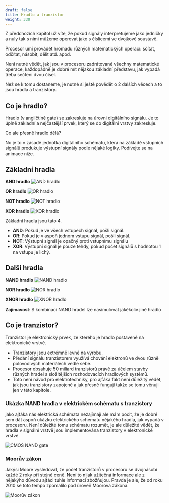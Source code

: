 ```yaml
---
draft: false
title: Hradlo a tranzistor
weight: 330
---
```


Z předchozích kapitol už víte, že pokud signály interpretujeme jako jedničky a nuly tak s nimi můžeme operovat jako s číslicemi ve dvojkové soustavě.

Procesor umí provádět hromadu různých matematických operací: sčítat, odčítat, násobit, dělit atd. apod.

Není nutné vědět, jak jsou v procesoru zadrátované všechny matematické operace, každopádně je dobré mít nějakou základní představu, jak vypadá třeba sečtení dvou čísel.

Než se k tomu dostaneme, je nutné si ještě povědět o 2 dalších věcech a to jsou hradla a tranzistory.

## Co je hradlo?

Hradlo (v angličtině gate) se zakresluje na úrovni digitálního signálu. Je to úplně základní a nejčastější prvek, který se do digitální vrstvy zakresluje.

Co ale přesně hradlo dělá?

No je to v zásadě jednotka digitálního schématu, která na základě vstupních signálů produkuje výstupní signály podle nějaké logiky. Podívejte se na animace níže.

## Základní hradla

**AND hradlo**
![AND hradlo](/jak-se-stat-ajtakem/signalni-vrstva/andhradlo.gif)

**OR hradlo**
![OR hradlo](/jak-se-stat-ajtakem/signalni-vrstva/orhradlo.gif)

**NOT hradlo**
![NOT hradlo](/jak-se-stat-ajtakem/signalni-vrstva/nothradlo.gif)

**XOR hradlo**
![XOR hradlo](/jak-se-stat-ajtakem/signalni-vrstva/xorhradlo.gif)

Základní hradla jsou tato 4.

- **AND**: Pokud je ve všech vstupech signál, pošli signál.
- **OR**: Pokud je v aspoň jednom vstupu signál, pošli signál.
- **NOT**: Výstupní signál je opačný proti vstupnímu signálu
- **XOR**: Výstupní signál je pouze tehdy, pokud počet signálů s hodnotou 1 na vstupu je lichý.

## Další hradla

**NAND hradlo**
![NAND hradlo](/jak-se-stat-ajtakem/signalni-vrstva/nandhradlo.gif)

**NOR hradlo**
![NOR hradlo](/jak-se-stat-ajtakem/signalni-vrstva/norhradlo.gif)

**XNOR hradlo**
![XNOR hradlo](/jak-se-stat-ajtakem/signalni-vrstva/xnorhradlo.gif)

**Zajímavost**: S kombinací NAND hradel lze nasimulovat jakékoliv jiné hradlo

## Co je tranzistor?

Tranzistor je elektronický prvek, ze kterého je hradlo postavené na elektronické vrstvě.

- Tranzistory jsou extrémně levné na výrobu.
- Předání signálu tranzistorem využívá chování elektronů ve dvou různě polovodivých materiálech vedle sebe.
- Procesor obsahuje 50 miliard tranzistorů právě za účelem stavby různých hradel a složitějších rozhodovacích hradlových systémů.
- Toto není návod pro elektrotechniky, pro ajťáka fakt není důležitý vědět, jak jsou tranzistory zapojené a jak přesně fungují takže se tomu věnuji jen v této kapitole.

### Ukázka NAND hradla v elektrickém schématu s tranzistory

jako ajťáka nás elektrická schémata nezajímají ale mám pocit, že je dobré sem dát aspoň ukázku elektrického schématu nějakého hradla, jak vypadá v procesoru. Není důležité tomu schématu rozumět, je ale důležité vědět, že hradla v signální vrstvě jsou implementována tranzistory v elektronické vrstvě.

![CMOS NAND gate](/jak-se-stat-ajtakem/signalni-vrstva/cmosnandgate.webp)

### Moorův zákon

Jakýsi Moore vysledoval, že počet tranzistorů v procesoru se dvojnásobí každé 2 roky při stejné ceně. Není to nijak užitečná informace ale z nějakýho důvodu ajťáci tuhle informaci zbožňujou. Pravda je ale, že od roku 2010 se toto tempo zpomalilo pod úroveň Moorova zákona.

![Moorův zákon](/jak-se-stat-ajtakem/signalni-vrstva/mooreslaw.png)
